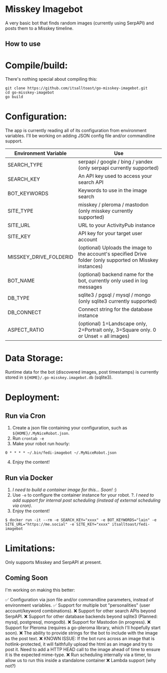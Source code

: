 # Misskey Imagebot

A very basic bot that finds random images (currently using SerpAPI) and posts them to a Misskey timeline.

## How to use

# Compile/build:
There's nothing special about compiling this:

```
git clone https://github.com/itsalltoast/go-misskey-imagebot.git
cd go-misskey-imagebot
go build
```

# Configuration:

The app is currently reading all of its configuration from environment variables.  I'll be working on adding JSON config file and/or commandline support.

| Environment Variable | Use |
|----------------------|-----|
| SEARCH_TYPE | serpapi / google / bing / yandex (only serpapi currently supported) |
| SEARCH_KEY | An API key used to access your search API |
| BOT_KEYWORDS | Keywords to use in the image search |
| SITE_TYPE | misskey / pleroma / mastodon (only misskey currently supported) |
| SITE_URL | URL to your ActivityPub instance |
| SITE_KEY | API key for your target user account |
| MISSKEY_DRIVE_FOLDERID | (optional) Uploads the image to the account's specified Drive folder (only supported on Misskey instances) |
| BOT_NAME | (optional) backend name for the bot, currently only used in log messages |
| DB_TYPE | sqlite3 / pgsql / mysql / mongo (only sqlite3 currently supported) |
| DB_CONNECT | Connect string for the database instance |
| ASPECT_RATIO | (optional) 1=Landscape only, 2=Portrait only, 3=Square only.  0 or Unset = all images)


# Data Storage:

Runtime data for the bot (discovered images, post timestamps) is currently stored in `${HOME}/.go-misskey.imagebot.db` (sqlite3).

# Deployment:

## Run via Cron
1. Create a json file containing your configuration, such as `${HOME}/.MyNiceRobot.json`.
2. Run `crontab -e`
3. Make your robot run hourly:

```
0 * * * * ~/.bin/fedi-imagebot ~/.MyNiceRobot.json
```

4. Enjoy the content!

## Run via Docker
1. _I need to build a container image for this... Soon!_ :)
2. Use `-e` to configure the container instance for your robot.
?. _I need to add support for internal post scheduling (instead of external scheduling via cron)._
4. Enjoy the content!

```
$ docker run -it --rm -e SEARCH_KEY="xxxx" -e BOT_KEYWORDS="lain" -e SITE_URL="https://me.social" -e SITE_KEY="xxxx" itsalltoast/fedi-imagebot
```

# Limitations:
Only supports Misskey and SerpAPI at present.

## Coming Soon

I'm working on making this better:

:white_check_mark: Configuration via json file and/or commandline parameters, instead of environment variables.
:white_check_mark: Support for multiple bot "personalities" (user account/keyword combinations).
:x: Support for other search APIs beyond SerpAPI.
:x: Support for other database backends beyond sqlite3 (Planned: mysql, postgresql, mongodb).
:x: Support for Mastodon (in progress).
:x: Support for Pleroma (requires a go-pleroma library, which I'll hopefully start soon).
:x: The ability to provide strings for the bot to include with the image as the post text.
:x: KNOWN ISSUE: If the bot runs across an image that is hotlink-protected, it will faithfully upload the html as an image and try to post it.  Need to add a HTTP HEAD call to the image ahead of time to ensure it is the expected mime-type.
:x: Run scheduling internally via a timer, to allow us to run this inside a standalone container
:x: Lambda support (why not?)

